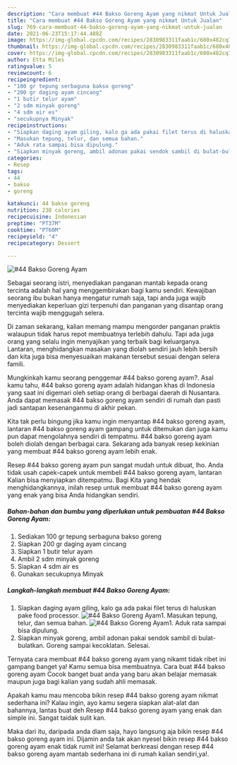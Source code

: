 ```yaml
---
description: "Cara membuat #44 Bakso Goreng Ayam yang nikmat Untuk Jualan"
title: "Cara membuat #44 Bakso Goreng Ayam yang nikmat Untuk Jualan"
slug: 769-cara-membuat-44-bakso-goreng-ayam-yang-nikmat-untuk-jualan
date: 2021-06-23T15:17:44.488Z
image: https://img-global.cpcdn.com/recipes/2830983311faab1c/680x482cq70/44-bakso-goreng-ayam-foto-resep-utama.jpg
thumbnail: https://img-global.cpcdn.com/recipes/2830983311faab1c/680x482cq70/44-bakso-goreng-ayam-foto-resep-utama.jpg
cover: https://img-global.cpcdn.com/recipes/2830983311faab1c/680x482cq70/44-bakso-goreng-ayam-foto-resep-utama.jpg
author: Etta Miles
ratingvalue: 5
reviewcount: 6
recipeingredient:
- "100 gr tepung serbaguna bakso goreng"
- "200 gr daging ayam cincang"
- "1 butir telur ayam"
- "2 sdm minyak goreng"
- "4 sdm air es"
- "secukupnya Minyak"
recipeinstructions:
- "Siapkan daging ayam giling, kalo ga ada pakai filet terus di haluskan pake food processor."
- "Masukan tepung, telur, dan semua bahan."
- "Aduk rata sampai bisa dipulung."
- "Siapkan minyak goreng, ambil adonan pakai sendok sambil di bulat-bulatkan. Goreng sampai kecoklatan. Selesai."
categories:
- Resep
tags:
- 44
- bakso
- goreng

katakunci: 44 bakso goreng 
nutrition: 238 calories
recipecuisine: Indonesian
preptime: "PT37M"
cooktime: "PT60M"
recipeyield: "4"
recipecategory: Dessert

---
```



![#44 Bakso Goreng Ayam](https://img-global.cpcdn.com/recipes/2830983311faab1c/680x482cq70/44-bakso-goreng-ayam-foto-resep-utama.jpg)

Sebagai seorang istri, menyediakan panganan mantab kepada orang tercinta adalah hal yang menggembirakan bagi kamu sendiri. Kewajiban seorang ibu bukan hanya mengatur rumah saja, tapi anda juga wajib menyediakan keperluan gizi terpenuhi dan panganan yang disantap orang tercinta wajib menggugah selera.

Di zaman  sekarang, kalian memang mampu mengorder panganan praktis walaupun tidak harus repot membuatnya terlebih dahulu. Tapi ada juga orang yang selalu ingin menyajikan yang terbaik bagi keluarganya. Lantaran, menghidangkan masakan yang diolah sendiri jauh lebih bersih dan kita juga bisa menyesuaikan makanan tersebut sesuai dengan selera famili. 



Mungkinkah kamu seorang penggemar #44 bakso goreng ayam?. Asal kamu tahu, #44 bakso goreng ayam adalah hidangan khas di Indonesia yang saat ini digemari oleh setiap orang di berbagai daerah di Nusantara. Anda dapat memasak #44 bakso goreng ayam sendiri di rumah dan pasti jadi santapan kesenanganmu di akhir pekan.

Kita tak perlu bingung jika kamu ingin menyantap #44 bakso goreng ayam, lantaran #44 bakso goreng ayam gampang untuk ditemukan dan juga kamu pun dapat mengolahnya sendiri di tempatmu. #44 bakso goreng ayam boleh diolah dengan berbagai cara. Sekarang ada banyak resep kekinian yang membuat #44 bakso goreng ayam lebih enak.

Resep #44 bakso goreng ayam pun sangat mudah untuk dibuat, lho. Anda tidak usah capek-capek untuk membeli #44 bakso goreng ayam, lantaran Kalian bisa menyiapkan ditempatmu. Bagi Kita yang hendak menghidangkannya, inilah resep untuk membuat #44 bakso goreng ayam yang enak yang bisa Anda hidangkan sendiri.

<!--inarticleads1-->

##### Bahan-bahan dan bumbu yang diperlukan untuk pembuatan #44 Bakso Goreng Ayam:

1. Sediakan 100 gr tepung serbaguna bakso goreng
1. Siapkan 200 gr daging ayam cincang
1. Siapkan 1 butir telur ayam
1. Ambil 2 sdm minyak goreng
1. Siapkan 4 sdm air es
1. Gunakan secukupnya Minyak




<!--inarticleads2-->

##### Langkah-langkah membuat #44 Bakso Goreng Ayam:

1. Siapkan daging ayam giling, kalo ga ada pakai filet terus di haluskan pake food processor.
<img src="https://img-global.cpcdn.com/steps/deef2d136a000152/160x128cq70/44-bakso-goreng-ayam-langkah-memasak-1-foto.jpg" alt="#44 Bakso Goreng Ayam">1. Masukan tepung, telur, dan semua bahan.
<img src="https://img-global.cpcdn.com/steps/23bf2fa3c060fa1b/160x128cq70/44-bakso-goreng-ayam-langkah-memasak-2-foto.jpg" alt="#44 Bakso Goreng Ayam">1. Aduk rata sampai bisa dipulung.
1. Siapkan minyak goreng, ambil adonan pakai sendok sambil di bulat-bulatkan. Goreng sampai kecoklatan. Selesai.




Ternyata cara membuat #44 bakso goreng ayam yang nikamt tidak ribet ini gampang banget ya! Kamu semua bisa membuatnya. Cara buat #44 bakso goreng ayam Cocok banget buat anda yang baru akan belajar memasak maupun juga bagi kalian yang sudah ahli memasak.

Apakah kamu mau mencoba bikin resep #44 bakso goreng ayam nikmat sederhana ini? Kalau ingin, ayo kamu segera siapkan alat-alat dan bahannya, lantas buat deh Resep #44 bakso goreng ayam yang enak dan simple ini. Sangat taidak sulit kan. 

Maka dari itu, daripada anda diam saja, hayo langsung aja bikin resep #44 bakso goreng ayam ini. Dijamin anda tak akan nyesel bikin resep #44 bakso goreng ayam enak tidak rumit ini! Selamat berkreasi dengan resep #44 bakso goreng ayam mantab sederhana ini di rumah kalian sendiri,ya!.

